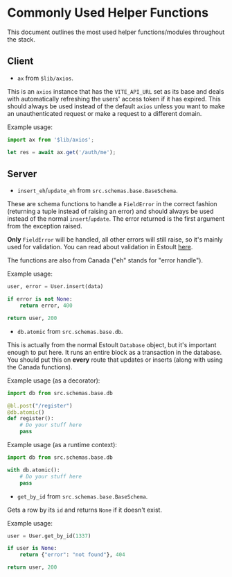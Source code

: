 # Commonly Used Helper Functions

This document outlines the most used helper functions/modules throughout the stack.

## Client

- `ax` from `$lib/axios`.

This is an `axios` instance that has the `VITE_API_URL` set as its base and deals with automatically refreshing the users' access token if it has expired. This should always be used instead of the default `axios` unless you want to make an unauthenticated request or make a request to a different domain.

Example usage:

```javascript
import ax from '$lib/axios';

let res = await ax.get('/auth/me');
```

## Server

- `insert_eh`/`update_eh` from `src.schemas.base.BaseSchema`.

These are schema functions to handle a `FieldError` in the correct fashion (returning a tuple instead of raising an error) and should always be used instead of the normal `insert`/`update`. The error returned is the first argument from the exception raised.

**Only** `FieldError` will be handled, all other errors will still raise, so it's mainly used for validation. You can read about validation in Estoult [here](https://estoult.readthedocs.io/en/latest/how_tos.html#validation).

The functions are also from Canada ("eh" stands for "error handle").

Example usage:

```python
user, error = User.insert(data)

if error is not None:
    return error, 400

return user, 200
```

- `db.atomic` from `src.schemas.base.db`.

This is actually from the normal Estoult `Database` object, but it's important enough to put here. It runs an entire block as a transaction in the database. You should put this on **every** route that updates or inserts (along with using the Canada functions).

Example usage (as a decorator):

```python
import db from src.schemas.base.db

@bl.post("/register")
@db.atomic()
def register():
    # Do your stuff here
    pass
```

Example usage (as a runtime context):

```python
import db from src.schemas.base.db

with db.atomic():
    # Do your stuff here
    pass
```

- `get_by_id` from `src.schemas.base.BaseSchema`.

Gets a row by its `id` and returns `None` if it doesn't exist.

Example usage:

```python
user = User.get_by_id(1337)

if user is None:
    return {"error": "not found"}, 404

return user, 200
```
